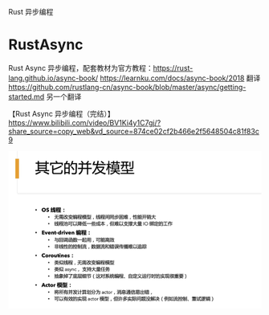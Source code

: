 




Rust 异步编程 

# RustAsync







Rust Async 异步编程，配套教材为官方教程：https://rust-lang.github.io/async-book/
https://learnku.com/docs/async-book/2018 翻译 https://github.com/rustlang-cn/async-book/blob/master/async/getting-started.md 另一个翻译

【Rust Async 异步编程（完结）】 https://www.bilibili.com/video/BV1Ki4y1C7gj/?share_source=copy_web&vd_source=874ce02cf2b466e2f5648504c81f83c9


![](vx_images/108243507253789.png)























